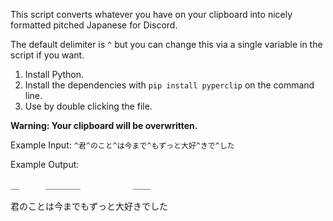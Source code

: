 This script converts whatever you have on your clipboard into nicely formatted pitched Japanese for Discord.

The default delimiter is `^` but you can change this via a single variable in the script if you want.

1) Install Python.
2) Install the dependencies with `pip install pyperclip` on the command line.
3) Use by double clicking the file.

__Warning: Your clipboard will be overwritten.__

Example Input:
`^君^のこと^は今まで^もずっと大好^きで^した`

Example Output:

＿‎‎　‎　‎‎　＿＿＿＿　‎　‎　‎　‎　‎　‎＿＿
 
君のことは今までもずっと大好きでした
